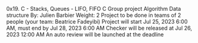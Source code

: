 0x19. C - Stacks, Queues - LIFO, FIFO
C
Group project
Algorithm
Data structure
 By: Julien Barbier
 Weight: 2
 Project to be done in teams of 2 people (your team: Beatrice Fadeyibi)
 Project will start Jul 25, 2023 6:00 AM, must end by Jul 28, 2023 6:00 AM
 Checker will be released at Jul 26, 2023 12:00 AM
 An auto review will be launched at the deadline
